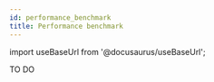 ```yaml
---
id: performance_benchmark
title: Performance benchmark
---
```


import useBaseUrl from '@docusaurus/useBaseUrl';

TO DO